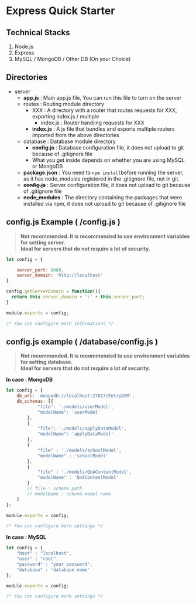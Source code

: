 # Express Quick Starter

## Technical Stacks
1. Node.js
2. Express
3. MySQL / MongoDB / Other DB (On your Choice)

## Directories

- server
    - **app.js** : Main app.js file, You can run this file to turn on the server
    - routes : Routing module directory
        - XXX : A directory with a router that routes requests for XXX, exporting index.js / multiple
            - index.js : Router handling requests for XXX
        - **index.js** : A js file that bundles and exports multiple routers imported from the above directories
    - database : Database module directory
        - ~~**config.js**~~ : Database configuration file, it does not upload to git because of .gitignore file
        - What you get inside depends on whether you are using MySQL or MongoDB
    - **package.json** : You need to ```npm install```before running the server, as it has node_modules registered in the .gitignore file, not in git.
    - ~~**config.js**~~ : Server configuration file, it does not upload to git because of .gitignore file
    - ~~**node_modules**~~ : The directory containing the packages that were installed via npm, it does not upload to git because of .gitignore file

## config.js Example ( /config.js )

> **Not recommended. It is recommended to use environment variables for setting server.**  
> **Ideal for servers that do not require a lot of security.**  

```js
let config = {

    server_port: 8080,
    server_domain: 'http://localhost'
}

config.getServerDomain = function(){
  return this.server_domain + ':' + this.server_port;
}

module.exports = config;

/* You can configure more informations */
```

## config.js example ( /database/config.js )
> **Not recommended. It is recommended to use environment variables for setting database.**  
> **Ideal for servers that do not require a lot of security.**  

**In case : MongoDB**  
```js
let config = {
    db_url: 'mongodb://localhost:27017/EntryDSM',
    db_schemas: [{
            "file": './models/userModel',
            "modelName": 'userModel'
        },
        {
            "file": './models/applyDataModel',
            "modelName": 'applyDataModel'
        },
        {
            "file" : './models/schoolModel',
            "modelName" : 'schoolModel'
        },
        {
            "file" : './models/QnAContentModel',
            "modelName" : 'QnAContentModel'
        }
        // file : schema path
        // modelName : schema model name
    ]
};

module.exports = config;

/* You can configure more settings */
```
  
**In case : MySQL**  
```js
let config = {
    "host" : "localhost",
    "user" : "root",
    "password" : "your password",
    "database" : 'database name'
};

module.exports = config;

/* You can configure more settings */
```

